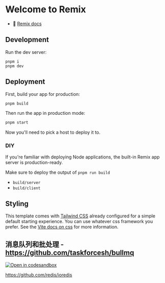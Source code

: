 # Welcome to Remix

- 📖 [Remix docs](https://remix.run/docs)

## Development

Run the dev server:

```shellscript
pnpm i
pnpm dev
```

## Deployment

First, build your app for production:

```sh
pnpm build
```

Then run the app in production mode:

```sh
pnpm start
```

Now you'll need to pick a host to deploy it to.

### DIY

If you're familiar with deploying Node applications, the built-in Remix app server is production-ready.

Make sure to deploy the output of `pnpm run build`

- `build/server`
- `build/client`

## Styling

This template comes with [Tailwind CSS](https://tailwindcss.com/) already configured for a simple default starting experience. You can use whatever css framework you prefer. See the [Vite docs on css](https://vitejs.dev/guide/features.html#css) for more information.

## 消息队列和批处理 - https://github.com/taskforcesh/bullmq

[![Open in codesandbox](https://codesandbox.io/static/img/play-codesandbox.svg)](https://codesandbox.io/s/github/remix-run/examples/tree/main/bullmq-task-queue)

https://github.com/redis/ioredis
